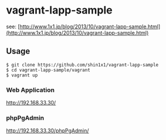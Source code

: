 # vagrant-lapp-sample

see: [http://www.1x1.jp/blog/2013/10/vagrant-lapp-sample.html](http://www.1x1.jp/blog/2013/10/vagrant-lapp-sample.html)

## Usage

```
$ git clone https://github.com/shin1x1/vagrant-lapp-sample
$ cd vagrant-lapp-sample/vagrant
$ vagrant up
```

### Web Application

http://192.168.33.30/

### phpPgAdmin

http://192.168.33.30/phpPgAdmin/


